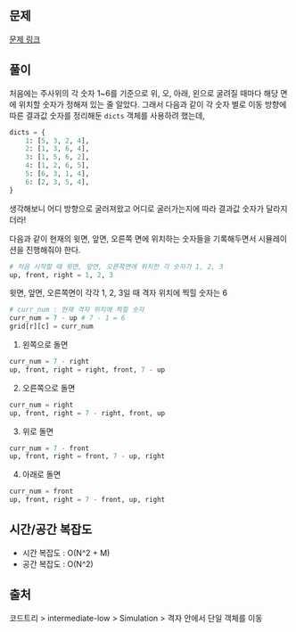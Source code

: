 ## 문제

[문제 링크](https://www.codetree.ai/missions/2/problems/roll-a-dice?&utm_source=clipboard&utm_medium=text)

## 풀이

처음에는 주사위의 각 숫자 1~6를 기준으로 위, 오, 아래, 왼으로 굴려질 때마다 해당 면에 위치할 숫자가 정해져 있는 줄 알았다.
그래서 다음과 같이 각 숫자 별로 이동 방향에 따른 결과값 숫자를 정리해둔 `dicts` 객체를 사용하려 했는데,

```python
dicts = {
    1: [5, 3, 2, 4],
    2: [1, 3, 6, 4],
    3: [1, 5, 6, 2],
    4: [1, 2, 6, 5],
    5: [6, 3, 1, 4],
    6: [2, 3, 5, 4],
}
```

생각해보니 어디 방향으로 굴러져왔고 어디로 굴러가는지에 따라 결과값 숫자가 달라지더라!

다음과 같이 현재의 윗면, 앞면, 오른쪽 면에 위치하는 숫자들을 기록해두면서 시뮬레이션을 진행해줘야 한다.

```python
# 처음 시작할 때 윗면, 앞면, 오른쪽면에 위치한 각 숫자가 1, 2, 3
up, front, right = 1, 2, 3
```

윗면, 앞면, 오른쪽면이 각각 1, 2, 3일 때 격자 위치에 찍힐 숫자는 6

```python
# curr_num : 현재 격자 위치에 찍힐 숫자
curr_num = 7 - up # 7 - 1 = 6
grid[r][c] = curr_num
```

1. 왼쪽으로 돌면

```python
curr_num = 7 - right
up, front, right = right, front, 7 - up
```

2. 오른쪽으로 돌면

```python
curr_num = right
up, front, right = 7 - right, front, up
```

3. 위로 돌면

```python
curr_num = 7 - front
up, front, right = front, 7 - up, right
```

4. 아래로 돌면

```python
curr_num = front
up, front, right = 7 - front, up, right
```

## 시간/공간 복잡도

- 시간 복잡도 : O(N^2 + M)
- 공간 복잡도 : O(N^2)

## 출처

코드트리 > intermediate-low > Simulation > 격자 안에서 단일 객체를 이동
